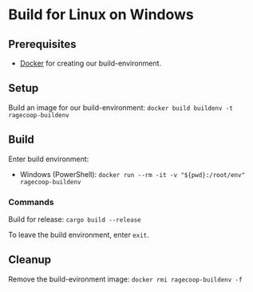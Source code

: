 # Build for Linux on Windows
## Prerequisites
- [Docker](https://www.docker.com/) for creating our build-environment.

## Setup
Build an image for our build-environment:
`docker build buildenv -t ragecoop-buildenv`

## Build
Enter build environment:
- Windows (PowerShell): `docker run --rm -it -v "${pwd}:/root/env" ragecoop-buildenv`

### Commands
Build for release:
`cargo build --release`

To leave the build environment, enter `exit`.

## Cleanup
Remove the build-evironment image:
`docker rmi ragecoop-buildenv -f`